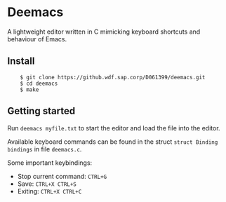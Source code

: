 Deemacs
=======

A lightweight editor written in C mimicking keyboard shortcuts and behaviour of Emacs.

Install
-------

```
    $ git clone https://github.wdf.sap.corp/D061399/deemacs.git
    $ cd deemacs
    $ make
```

Getting started
---------------

Run ```deemacs myfile.txt``` to start the editor and load the file into the editor.

Available keyboard commands can be found in the struct ``struct Binding bindings`` in file ```deemacs.c```.

Some important keybindings:

* Stop current command: ```CTRL+G```
* Save: ```CTRL+X CTRL+S```
* Exiting: ```CTRL+X CTRL+C```
